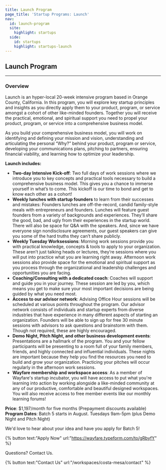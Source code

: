 ```yaml
---
title: Launch Program
page_title: 'Startup Programs: Launch'
nav:
  id: launch-program
  site:
    highlight: startups
  side:
    id: startups
    highlight: startups-launch
---
```


## Launch Program

---

### Overview

Launch is an hyper-local 20-week intensive program based in Orange County, California. In this program, you will explore key startup principles and insights as you directly apply them to your product, program, or service amongst a cohort of other like-minded founders. Together you will receive the practical, emotional, and spiritual support you need to propel your product, program, or service into a comprehensive business model.

As you build your comprehensive business model, you will work on identifying and defining your mission and vision, understanding and articulating the personal “Why?” behind your product, program or service, developing your communications plans, pitching to partners, ensuring financial viability, and learning how to optimize your leadership.


**Launch includes:**

* **Two-day Intensive Kick-off**: Two full days of work sessions where we introduce you to key concepts and practical tools necessary to build a comprehensive business model. This gives you a chance to immerse yourself in what’s to come. This kickoff is our time to bond and get to know each other as a cohort!
* **Weekly lunches with startup founders** to learn from their successes and mistakes: Founders lunches are off-the-record, candid family-style meals with entrepreneurs and founders. Lunches will feature guest founders from a variety of backgrounds and experiences. They’ll share the good, bad, and ugly from their experiences in the startup world. There will also be space for Q&A with the speakers. And, since we have everyone sign nondisclosure agreements, our guest speakers can give you some of the hard truths they can’t share publicly.
* **Weekly Tuesday Worksessions**: Morning work sessions provide you with practical knowledge, concepts & tools to apply to your organization. These aren’t just talking heads or lectures, they’re sessions where you will put into practice what you are learning right away. Afternoon work sessions also provide space for the emotional and spiritual support as you process through the organizational and leadership challenges and opportunities you are facing.
* **Coaching/Consulting with a dedicated coach**: Coaches will support and guide you in your journey. These session are led by you, which means you get to make sure your most important decisions are being guided by what you need most.
* **Access to our advisor network**: Advising Office Hour sessions will be scheduled at various points throughout the program. Our advisor network consists of individuals and startup experts from diverse industries that have experience in many different aspects of starting an organization. Founders will be able to sign up for free 30 minute sessions with advisors to ask questions and brainstorm with them. Though not required, these are highly encouraged.
* **Demo Night, Pitch Night, and other business development events**: Presentations are a hallmark of the program. You and your fellow participants will be presenting to a room full of your family members, friends, and highly connected and influential individuals. These nights are important because they help you find the resources you need to build and grow your organization. Practicing your pitches will occur regularly in the afternoon work sessions.
* **Wayfare membership and workspace access**: As a member of Wayfare's startup incubator, you will have access to put what you're learning into action by working alongside a like-minded community at any of our productive, comfortable and beautiful designed workspaces. You will also receive access to free member events like our monthly learning forums!

**Price**: $1,197/month for five months (Prepayment discounts available)  
**Program Dates**: Batch 5 starts in August. Tuesdays 9am-5pm (plus Demo Night and Pitch Night)

We'd love to hear about your idea and have you apply for Batch 5!

{% button text:"Apply Now" url:"https://wayfare.typeform.com/to/gRbyfY" %}

Questions? Contact Us. 

{% button text:"Contact Us" url:"/workspaces/costa-mesa/contact" %}

